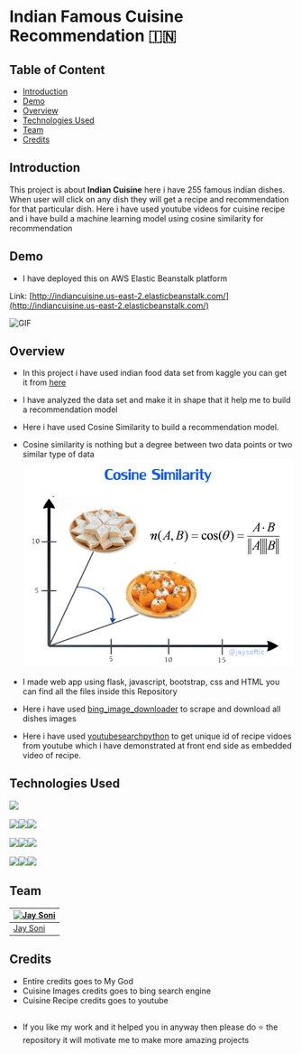 # Indian Famous Cuisine Recommendation :india: 

## Table of Content
  * [Introduction](#introduction)
  * [Demo](#demo)
  * [Overview](#overview)
  * [Technologies Used](#technologies-used)
  * [Team](#team)
  * [Credits](#credits)

## Introduction
This project is about **Indian Cuisine** here i have 255 famous indian dishes. When user will click on any dish they will get a recipe and recommendation for that particular dish.
Here i have used youtube videos for cuisine recipe and i have build a machine learning model using cosine similarity for recommendation

## Demo
- I have deployed this on AWS Elastic Beanstalk platform

Link: [http://indiancuisine.us-east-2.elasticbeanstalk.com/](http://indiancuisine.us-east-2.elasticbeanstalk.com/)

 ![GIF](readme_resources/projectDemo.gif)

## Overview
- In this project i have used indian food data set from kaggle you can get it from [here](https://www.kaggle.com/nehaprabhavalkar/indian-food-101)
- I have analyzed the data set and make it in shape that it help me to build a recommendation model
- Here i have used Cosine Similarity to build a recommendation model.
- Cosine similarity is nothing but a degree between two data points or two similar type of data
  ![GIF](readme_resources/cosine_similarity.png)

- I made web app using flask, javascript, bootstrap, css and HTML you can find all the files inside this Repository

- Here i have used [bing_image_downloader](https://pypi.org/project/bing-image-downloader/) to scrape and download all dishes images

- Here i have used [youtubesearchpython](https://pypi.org/project/youtube-search-python/) to get unique id of recipe vidoes from youtube which i have demonstrated at front end side as embedded video of recipe.

## Technologies Used

![](https://forthebadge.com/images/badges/made-with-python.svg)

[<img target="_blank" src="https://upload.wikimedia.org/wikipedia/commons/thumb/0/05/Scikit_learn_logo_small.svg/330px-Scikit_learn_logo_small.svg.png" width=170>](https://scikit-learn.org/stable/)[<img target="_blank" src="https://upload.wikimedia.org/wikipedia/commons/thumb/e/ed/Pandas_logo.svg/450px-Pandas_logo.svg.png" width=170>](https://pandas.pydata.org/)[<img target="_blank" src="https://upload.wikimedia.org/wikipedia/commons/thumb/3/31/NumPy_logo_2020.svg/330px-NumPy_logo_2020.svg.png" width=170>](https://numpy.org/)

[<img target="_blank" src="https://flask.palletsprojects.com/en/1.1.x/_images/flask-logo.png" width=170>](https://flask.palletsprojects.com/en/1.1.x/)[<img target="_blank" src="https://d1.awsstatic.com/icons/console_elasticbeanstalk_icon.0f7eb0140e1ef6c718d3f806beb7183d06756901.png" width=170>](https://aws.amazon.com/elasticbeanstalk/)[<img target="_blank" src="https://upload.wikimedia.org/wikipedia/commons/thumb/6/6a/JavaScript-logo.png/900px-JavaScript-logo.png" width=170>](https://www.javascript.com/)

[<img target="_blank" src="https://upload.wikimedia.org/wikipedia/commons/thumb/b/b2/Bootstrap_logo.svg/330px-Bootstrap_logo.svg.png" width=170>](https://getbootstrap.com/docs/3.4/)[<img target="_blank" src="https://upload.wikimedia.org/wikipedia/commons/thumb/d/d5/CSS3_logo_and_wordmark.svg/180px-CSS3_logo_and_wordmark.svg.png" width=170>]()[<img target="_blank" src="https://upload.wikimedia.org/wikipedia/commons/thumb/6/61/HTML5_logo_and_wordmark.svg/180px-HTML5_logo_and_wordmark.svg.png" width=170>]()

## Team
[![Jay Soni](https://avatars3.githubusercontent.com/u/49163967?s=400&u=be22bbe1409ff51991b04026f038c1373174a02a&v=4)](https://in.linkedin.com/in/jaysoftic) |
-|
[Jay Soni](https://in.linkedin.com/in/jaysoftic) |)

## Credits
- Entire credits goes to My God
- Cuisine Images credits goes to bing search engine
- Cuisine Recipe credits goes to youtube

## 
- If you like my work and it helped you in anyway then please do ⭐ the repository it will motivate me to make more amazing projects
